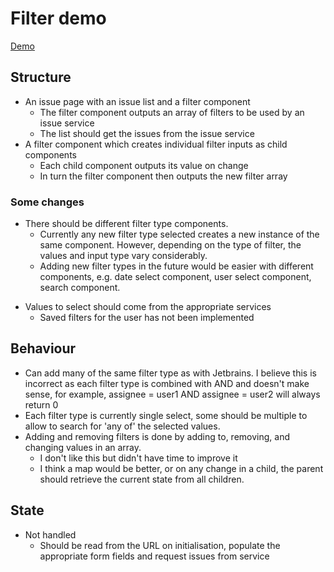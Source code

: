 # Filter demo

[Demo](https://knoake.github.io/Search-demo/)

## Structure
* An issue page with an issue list and a filter component
  - The filter component outputs an array of filters to be used by an issue service
  -  The list should get the issues from the issue service
* A filter component which creates individual filter inputs as child components
  - Each child component outputs its value on change
  - In turn the filter component then outputs the new filter array
 ### Some changes
 * There should be different filter type components.
   - Currently any new filter type selected creates a new instance of the same component. However, depending on the type of filter, the values and input type vary considerably.
   - Adding new filter types in the future would be easier with different components, e.g. date select component, user select component, search component.
 - Values to select should come from the appropriate services
   * Saved filters for the user has not been implemented
## Behaviour
* Can add many of the same filter type as with Jetbrains. I believe this is incorrect as each filter type is combined with AND and doesn't make sense, for example, assignee = user1 AND assignee = user2 will always return 0
* Each filter type is currently single select, some should be multiple to allow to search for 'any of' the selected values.
* Adding and removing filters is done by adding to, removing, and changing values in an array.
  - I don't like this but didn't have time to improve it
  - I think a map would be better, or on any change in a child, the parent should retrieve the current state from all children.

## State
* Not handled
  - Should be read from the URL on initialisation, populate the appropriate form fields and request issues from service
      
